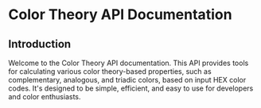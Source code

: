 # Color Theory API Documentation

## Introduction

Welcome to the Color Theory API documentation. This API provides tools for calculating various color theory-based properties, such as complementary, analogous, and triadic colors, based on input HEX color codes. It's designed to be simple, efficient, and easy to use for developers and color enthusiasts.